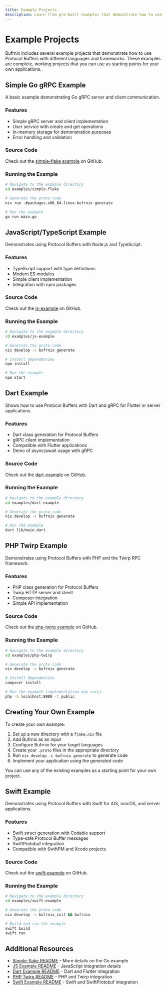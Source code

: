 ```yaml
---
title: Example Projects
description: Learn from pre-built examples that demonstrate how to use Bufrnix in real projects.
---
```


# Example Projects

Bufrnix includes several example projects that demonstrate how to use Protocol Buffers with different languages and frameworks. These examples are complete, working projects that you can use as starting points for your own applications.

## Simple Go gRPC Example

A basic example demonstrating Go gRPC server and client communication.

### Features

- Simple gRPC server and client implementation
- User service with create and get operations
- In-memory storage for demonstration purposes
- Error handling and validation

### Source Code

Check out the [simple-flake example](https://github.com/conneroisu/bufrnix/tree/main/examples/simple-flake) on GitHub.

### Running the Example

```bash
# Navigate to the example directory
cd examples/simple-flake

# Generate the proto code
nix run .#packages.x86_64-linux.bufrnix generate

# Run the example
go run main.go
```

## JavaScript/TypeScript Example

Demonstrates using Protocol Buffers with Node.js and TypeScript.

### Features

- TypeScript support with type definitions
- Modern ES modules
- Simple client implementation
- Integration with npm packages

### Source Code

Check out the [js-example](https://github.com/conneroisu/bufrnix/tree/main/examples/js-example) on GitHub.

### Running the Example

```bash
# Navigate to the example directory
cd examples/js-example

# Generate the proto code
nix develop -c bufrnix generate

# Install dependencies
npm install

# Run the example
npm start
```

## Dart Example

Shows how to use Protocol Buffers with Dart and gRPC for Flutter or server applications.

### Features

- Dart class generation for Protocol Buffers
- gRPC client implementation
- Compatible with Flutter applications
- Demo of async/await usage with gRPC

### Source Code

Check out the [dart-example](https://github.com/conneroisu/bufrnix/tree/main/examples/dart-example) on GitHub.

### Running the Example

```bash
# Navigate to the example directory
cd examples/dart-example

# Generate the proto code
nix develop -c bufrnix generate

# Run the example
dart lib/main.dart
```

## PHP Twirp Example

Demonstrates using Protocol Buffers with PHP and the Twirp RPC framework.

### Features

- PHP class generation for Protocol Buffers
- Twirp HTTP server and client
- Composer integration
- Simple API implementation

### Source Code

Check out the [php-twirp example](https://github.com/conneroisu/bufrnix/tree/main/examples/php-twirp) on GitHub.

### Running the Example

```bash
# Navigate to the example directory
cd examples/php-twirp

# Generate the proto code
nix develop -c bufrnix generate

# Install dependencies
composer install

# Run the example (implementation may vary)
php -S localhost:8080 -t public
```

## Creating Your Own Example

To create your own example:

1. Set up a new directory with a `flake.nix` file
2. Add Bufrnix as an input
3. Configure Bufrnix for your target languages
4. Create your `.proto` files in the appropriate directory
5. Run `nix develop -c bufrnix generate` to generate code
6. Implement your application using the generated code

You can use any of the existing examples as a starting point for your own project.

## Swift Example

Demonstrates using Protocol Buffers with Swift for iOS, macOS, and server applications.

### Features

- Swift struct generation with Codable support
- Type-safe Protocol Buffer messages
- SwiftProtobuf integration
- Compatible with SwiftPM and Xcode projects

### Source Code

Check out the [swift-example](https://github.com/conneroisu/bufrnix/tree/main/examples/swift-example) on GitHub.

### Running the Example

```bash
# Navigate to the example directory
cd examples/swift-example

# Generate the proto code
nix develop -c bufrnix_init && bufrnix

# Build and run the example
swift build
swift run
```

## Additional Resources

- [Simple-flake README](https://github.com/conneroisu/bufrnix/blob/main/examples/simple-flake/README.md) - More details on the Go example
- [JS Example README](https://github.com/conneroisu/bufrnix/blob/main/examples/js-example/README.md) - JavaScript integration details
- [Dart Example README](https://github.com/conneroisu/bufrnix/blob/main/examples/dart-example/README.md) - Dart and Flutter integration
- [PHP Twirp README](https://github.com/conneroisu/bufrnix/blob/main/examples/php-twirp/README.md) - PHP and Twirp integration
- [Swift Example README](https://github.com/conneroisu/bufrnix/blob/main/examples/swift-example/README.md) - Swift and SwiftProtobuf integration
